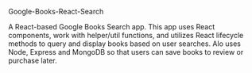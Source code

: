 Google-Books-React-Search

A React-based Google Books Search app. This app uses React components, work with helper/util functions, and utilizes React lifecycle methods to query and display books based on user searches. Alo uses Node, Express and MongoDB so that users can save books to review or purchase later.

